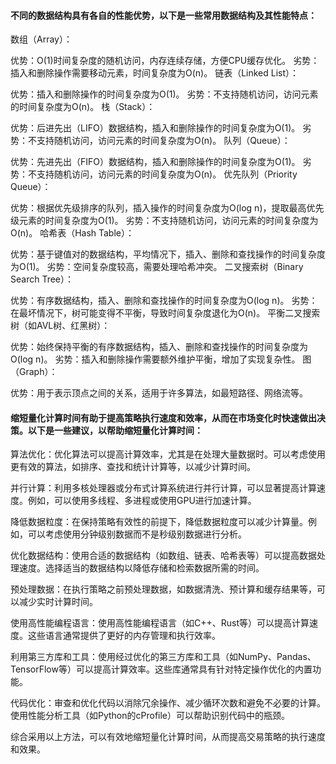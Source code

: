 #### 不同的数据结构具有各自的性能优势，以下是一些常用数据结构及其性能特点：

数组（Array）：

优势：O(1)时间复杂度的随机访问，内存连续存储，方便CPU缓存优化。
劣势：插入和删除操作需要移动元素，时间复杂度为O(n)。
链表（Linked List）：

优势：插入和删除操作的时间复杂度为O(1)。
劣势：不支持随机访问，访问元素的时间复杂度为O(n)。
栈（Stack）：

优势：后进先出（LIFO）数据结构，插入和删除操作的时间复杂度为O(1)。
劣势：不支持随机访问，访问元素的时间复杂度为O(n)。
队列（Queue）：

优势：先进先出（FIFO）数据结构，插入和删除操作的时间复杂度为O(1)。
劣势：不支持随机访问，访问元素的时间复杂度为O(n)。
优先队列（Priority Queue）：

优势：根据优先级排序的队列，插入操作的时间复杂度为O(log n)，提取最高优先级元素的时间复杂度为O(1)。
劣势：不支持随机访问，访问元素的时间复杂度为O(n)。
哈希表（Hash Table）：

优势：基于键值对的数据结构，平均情况下，插入、删除和查找操作的时间复杂度为O(1)。
劣势：空间复杂度较高，需要处理哈希冲突。
二叉搜索树（Binary Search Tree）：

优势：有序数据结构，插入、删除和查找操作的时间复杂度为O(log n)。
劣势：在最坏情况下，树可能变得不平衡，导致时间复杂度退化为O(n)。
平衡二叉搜索树（如AVL树、红黑树）：

优势：始终保持平衡的有序数据结构，插入、删除和查找操作的时间复杂度为O(log n)。
劣势：插入和删除操作需要额外维护平衡，增加了实现复杂性。
图（Graph）：

优势：用于表示顶点之间的关系，适用于许多算法，如最短路径、网络流等。


#### 缩短量化计算时间有助于提高策略执行速度和效率，从而在市场变化时快速做出决策。以下是一些建议，以帮助缩短量化计算时间：

算法优化：优化算法可以提高计算效率，尤其是在处理大量数据时。可以考虑使用更有效的算法，如排序、查找和统计计算等，以减少计算时间。

并行计算：利用多核处理器或分布式计算系统进行并行计算，可以显著提高计算速度。例如，可以使用多线程、多进程或使用GPU进行加速计算。

降低数据粒度：在保持策略有效性的前提下，降低数据粒度可以减少计算量。例如，可以考虑使用分钟级别数据而不是秒级别数据进行分析。

优化数据结构：使用合适的数据结构（如数组、链表、哈希表等）可以提高数据处理速度。选择适当的数据结构以降低存储和检索数据所需的时间。

预处理数据：在执行策略之前预处理数据，如数据清洗、预计算和缓存结果等，可以减少实时计算时间。

使用高性能编程语言：使用高性能编程语言（如C++、Rust等）可以提高计算速度。这些语言通常提供了更好的内存管理和执行效率。

利用第三方库和工具：使用经过优化的第三方库和工具（如NumPy、Pandas、TensorFlow等）可以提高计算效率。这些库通常具有针对特定操作优化的内置功能。

代码优化：审查和优化代码以消除冗余操作、减少循环次数和避免不必要的计算。使用性能分析工具（如Python的cProfile）可以帮助识别代码中的瓶颈。

综合采用以上方法，可以有效地缩短量化计算时间，从而提高交易策略的执行速度和效果。